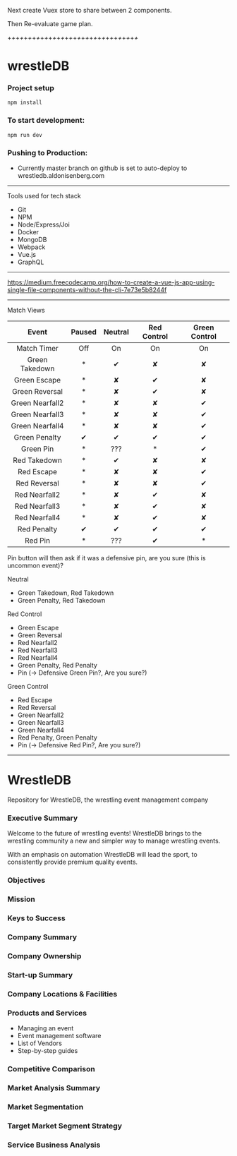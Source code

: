 
Next create Vuex store to share between 2 components.

Then Re-evaluate game plan.


+_+_+_+_+_+_+_+_+_+_+_+_+_+_+_+_+_+_+_+_+_+_+_+_+_+_+_+_+_+_+_+_

# wrestleDB

### Project setup
```
npm install
```

### To start development:
```
npm run dev
```

### Pushing to Production:

- Currently master branch on github is set to auto-deploy to wrestledb.aldonisenberg.com

---

Tools used for tech stack

- Git
- NPM
- Node/Express/Joi
- Docker
- MongoDB
- Webpack
- Vue.js
- GraphQL

---

https://medium.freecodecamp.org/how-to-create-a-vue-js-app-using-single-file-components-without-the-cli-7e73e5b8244f


---
Match Views

|Event           |Paused |Neutral |Red Control|Green Control |
|:--------------:|:----:|:-------:|:---------:|:------------:|
|Match Timer     | Off  | On      | On        | On           |
|Green Takedown  | *    | ✔       | ✘         | ✘            |
|Green Escape    | *    | ✘       | ✔         | ✘            |
|Green Reversal  | *    | ✘       | ✔         | ✘            |
|Green Nearfall2 | *    | ✘       | ✘         | ✔            |
|Green Nearfall3 | *    | ✘       | ✘         | ✔            |
|Green Nearfall4 | *    | ✘       | ✘         | ✔            |
|Green Penalty   | ✔    | ✔       | ✔         | ✔            |
|Green Pin       | *    | ???     | *         | ✔            |
|Red Takedown    | *    | ✔       | ✘         | ✘            |
|Red Escape      | *    | ✘       | ✘         | ✔            |
|Red Reversal    | *    | ✘       | ✘         | ✔            |
|Red Nearfall2   | *    | ✘       | ✔         | ✘            |
|Red Nearfall3   | *    | ✘       | ✔         | ✘            |
|Red Nearfall4   | *    | ✘       | ✔         | ✘            |
|Red Penalty     | ✔    | ✔       | ✔         | ✔            |
|Red Pin         | *    | ???     | ✔         | *            |

Pin button will then ask if it was a defensive pin, are you sure (this is uncommon event)?

Neutral

 - Green Takedown, Red Takedown
 - Green Penalty, Red Takedown

 Red Control

 - Green Escape
 - Green Reversal
 - Red Nearfall2
 - Red Nearfall3
 - Red Nearfall4
 - Green Penalty, Red Penalty
 - Pin (-> Defensive Green Pin?, Are you sure?)

 Green Control

 - Red Escape
 - Red Reversal
 - Green Nearfall2
 - Green Nearfall3
 - Green Nearfall4
 - Red Penalty, Green Penalty
 - Pin (-> Defensive Red Pin?, Are you sure?)

---

# WrestleDB
Repository for WrestleDB, the wrestling event management company

### Executive Summary

Welcome to the future of wrestling events! WrestleDB brings to the wrestling community a new and simpler way to manage wrestling events.

With an emphasis on automation WrestleDB will lead the sport, to consistently provide premium quality events.

### Objectives

### Mission

### Keys to Success

### Company Summary

### Company Ownership

### Start-up Summary

### Company Locations & Facilities

### Products and Services

 - Managing an event
 - Event management software
 - List of Vendors
 - Step-by-step guides

### Competitive Comparison

### Market Analysis Summary

### Market Segmentation

### Target Market Segment Strategy

### Service Business Analysis

###
